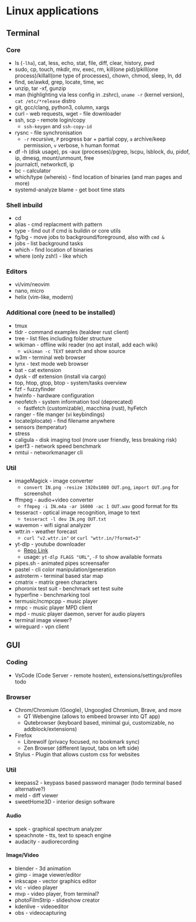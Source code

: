 # Linux applications
## Terminal
### Core
- ls (`-lha`), cat, less, echo, stat, file, diff, clear, history, pwd
- sudo, cp, touch, mkdir, mv, exec, rm, kill(one pid)/pkill(one process)/killall(one type of processes), chown, chmod, sleep, ln, dd
- find, se/awkd, grep, locate, time, wc
- unzip, tar -xf, gunzip
- man (highlighting via less config in .zshrc), `uname -r` (kernel version), `cat /etc/*release` distro
- git, gcc/clang, python3, column, xargs
- curl - web requests, wget - file downloader
- ssh, scp - remote login/copy
	- `ssh-keygen` and `ssh-copy-id`
- rysnc - file synchronisation
	- `-r` recursive, `P` progress bar + partial copy, `a` archive/keep permission, `v` verbose, `h` human format
- df -h (disk usage), ps -aux (processes)/pgrep, lscpu, lsblock, du, pidof, ip, dmesg, mount/unmount, free
- journalctl, networkctl, ip
- bc - calculator
- which/type (whereis) - find location of binaries (and man pages and more)
- systemd-analyze blame - get boot time stats

### Shell inbuild
- cd
- alias - cmd replacment with pattern
- type - find out if cmd is buildin or core utils
- fg/bg - move jobs to background/foreground, also with `cmd &`
- jobs - list background tasks
- which - find location of binaries
- where (only zsh!) - like which 


### Editors
- vi/vim/neovim
- nano, micro
- helix (vim-like, modern)

### Additional core (need to be installed)
- tmux
- tldr - command examples (tealdeer rust client)
- tree - list files including folder structure
- wikiman - offline wiki reader (no apt install, add each wiki)
	- `wikiman -c TEXT` search and show source
- w3m - terminal web browser
- lynx - text mode web browser
- bat - cat extension
- dysk - df extension (install via cargo)
- top, htop, gtop, btop - system/tasks overview
- fzf - fuzzyfinder
- hwinfo - hardware configuration
- neofetch - system information tool (deprecated)
	- fastfetch (customizable), macchina (rust), hyFetch
- ranger - file manger (vi keybindings)
- locate(plocate) - find filename anywhere
- sensors (temperatur)
- stress
- caligula - disk imaging tool (more user friendly, less breaking risk)
- iperf3 - network speed benchmark
- nmtui - networkmanager cli

### Util
- imageMagick - image converter
	- `convert IN.png -resize 1920x1080 OUT.png`, `import OUT.png` for screenshot
- ffmpeg - audio+video converter
	- `ffmpeg -i IN.m4a -ar 16000 -ac 1 OUT.wav` good format for tts
- tesseract - optical image recognition, image to text
	- `tesseract -l deu IN.png OUT.txt`
- wavemon - wifi signal analyzer
- wttr.in - weather forecast
	- `curl "v2.wttr.in"` or `curl "wttr.in/?format=3"`
- yt-dlp - youtube downloader
	- [Repo Link](https://github.com/yt-dlp/yt-dlp)
	- usage: `yt-dlp FLAGS "URL"`, `-F` to show available formats
- pipes.sh - animated pipes screensafer
- pastel - cli color manipulation/generation
- astroterm - terminal based star map
- cmatrix - matrix green characters
- phoronix test suit - benchmark set test suite
- hyperfine - benchmarking tool
- termusic/ncmpcpp - music player
- rmpc - music player MPD client
- mpd - music player daemon, server for audio players
- terminal image viewer?
- wireguard - vpn client

## GUI
### Coding
- VsCode (Code Server - remote hosten), extensions/settings/profiles todo
### Browser
- Chrom/Chromium (Google), Ungoogled Chromium, Brave, and more
	- QT Webengine (allows to embeed browser into QT app)
	- Qutebrowser (keyboard based, minimal gui, customizable, no addblock/extensions)
- Firefox
	- Librewolf (privacy focused, no bookmark sync)
	- Zen Browser (different layout, tabs on left side)
- Stylus - Plugin that allows custom css for websites

### Util
- keepass2 - keypass based password manager (todo terminal based alternative?)
- meld - diff viewer
- sweetHome3D - interior design software
#### Audio
- spek - graphical spectrum analyzer
- speachnote - tts, text to speach engine
- audacity - audiorecording
#### Image/Video
- blender - 3d animation
- gimp - image viewer/editor
- inkscape - vector graphics editor
- vlc - video player
- mvp - video player, from terminal?
- photoFilmStrip - slideshow creator
- kdenlive - videoeditor
- obs - videocapturing
